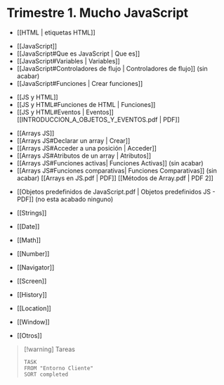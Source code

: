 # Trimestre 1. Mucho JavaScript
+ [[HTML | etiquetas HTML]]

- [[JavaScript]] 
- [[JavaScript#Que es JavaScript | Que es]]
- [[JavaScript#Variables | Variables]]
- [[JavaScript#Controladores de flujo | Controladores de flujo]] (sin acabar)
- [[JavaScript#Funciones | Crear funciones]]

+ [[JS y HTML]]
+ [[JS y HTML#Funciones de HTML | Funciones]]
+ [[JS y HTML#Eventos | Eventos]]
[[INTRODUCCION_A_OBJETOS_Y_EVENTOS.pdf | PDF]]

- [[Arrays JS]] 
- [[Arrays JS#Declarar un array | Crear]]
- [[Arrays JS#Acceder a una posición | Acceder]]
- [[Arrays JS#Atributos de un array | Atributos]]
- [[Arrays JS#Funciones activas| Funciones Activas]] (sin acabar)
- [[Arrays JS#Funciones comparativas| Funciones Comparativas]] (sin acabar)
[[Arrays en JS.pdf | PDF]] [[Métodos de Array.pdf | PDF 2]]

+ [[Objetos predefinidos de JavaScript.pdf | Objetos predefinidos JS - PDF]] (no esta acabado ninguno)
+ [[Strings]]
+ [[Date]]
+ [[Math]]
+ [[Number]]
+ [[Navigator]]
+ [[Screen]]
+ [[History]]
+ [[Location]]
+ [[Window]]

+ [[Otros]]

> [!warning] Tareas
> ```dataview
> TASK 
> FROM "Entorno Cliente"
> SORT completed
> ```